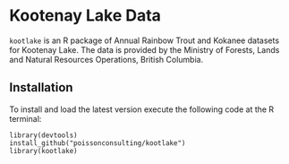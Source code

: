 # Kootenay Lake Data

`kootlake` is an R package of Annual Rainbow Trout and Kokanee datasets for Kootenay Lake.
The data is provided by the 
Ministry of Forests, Lands and Natural Resources Operations, British Columbia.

## Installation

To install and load the latest version execute the following code at the R terminal:
```
library(devtools)
install_github("poissonconsulting/kootlake")
library(kootlake)
```
